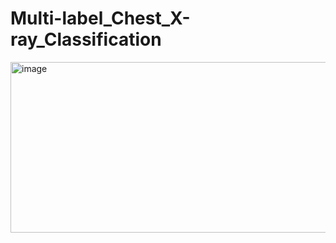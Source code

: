 # Multi-label_Chest_X-ray_Classification
<img width="550" height="273" alt="image" src="https://github.com/user-attachments/assets/93bc17cd-a0f6-4149-8147-49fab0ce0a5f" />
